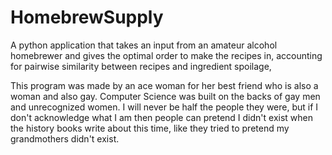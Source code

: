 # HomebrewSupply
A python application that takes an input from an amateur alcohol homebrewer and gives the optimal order to make 
the recipes in, accounting for pairwise similarity between recipes and ingredient spoilage,

This program was made by an ace woman for her best friend who is also a woman and also gay. 
Computer Science was built on the backs of gay men and unrecognized women. I will never be half the people they 
were, but if I don't acknowledge what I am then people can pretend I didn't exist when the history books write
about this time, like they tried to pretend my grandmothers didn't exist. 